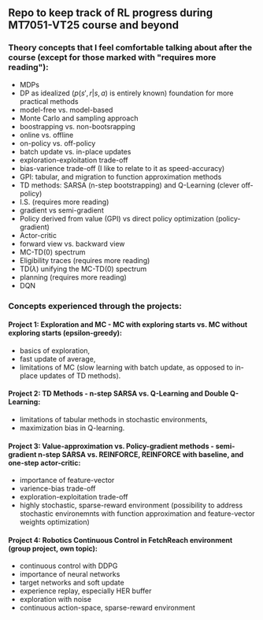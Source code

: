 ## Repo to keep track of RL progress during MT7051-VT25 course and beyond

### Theory concepts that I feel comfortable talking about after the course (except for those marked with "requires more reading"):
- MDPs
- DP as idealized ($p(s',r | s,a)$ is entirely known) foundation for more practical methods
- model-free vs. model-based
- Monte Carlo and sampling approach
- boostrapping vs. non-bootsrapping
- online vs. offline
- on-policy vs. off-policy
- batch update vs. in-place updates
- exploration-exploitation trade-off
- bias-varience trade-off (I like to relate to it as speed-accuracy)
- GPI: tabular, and migration to function approximation methods
- TD methods: SARSA (n-step bootstrapping) and Q-Learning (clever off-policy)
- I.S. (requires more reading)
- gradient vs semi-gradient
- Policy derived from value (GPI) vs direct policy optimization (policy-gradient)
- Actor-critic
- forward view vs. backward view
- MC-TD(0) spectrum
- Eligibility traces (requires more reading)
- TD($\lambda$) unifying the MC-TD(0) spectrum
- planning (requires more reading)
- DQN

### Concepts experienced through the projects:

#### Project 1: Exploration and MC - MC with exploring starts vs. MC without exploring starts (epsilon-greedy):
- basics of exploration,
- fast update of average,
- limitations of MC (slow learning with batch update, as opposed to in-place updates of TD methods).

#### Project 2: TD Methods - n-step SARSA vs. Q-Learning and Double Q-Learning:
- limitations of tabular methods in stochastic environments,
- maximization bias in Q-learning.

#### Project 3: Value-approximation vs. Policy-gradient methods - semi-gradient n-step SARSA vs. REINFORCE, REINFORCE with baseline, and one-step actor-critic:
- importance of feature-vector
- varience-bias trade-off
- exploration-exploitation trade-off
- highly stochastic, sparse-reward environment (possibility to address stochastic environemnts with function approximation and feature-vector weights optimization)

#### Project 4: Robotics Continuous Control in FetchReach environment (group project, own topic):
- continuous control with DDPG
- importance of neural networks
- target networks and soft update
- experience replay, especially HER buffer
- exploration with noise
- continuous action-space, sparse-reward environment
